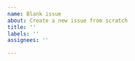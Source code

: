 ```yaml
---
name: Blank issue
about: Create a new issue from scratch
title: ''
labels: ''
assignees: ''

---
```



